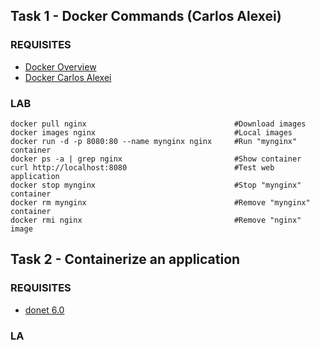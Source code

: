 ## Task 1 - Docker Commands (Carlos Alexei)

### REQUISITES

- [Docker Overview](https://docs.docker.com/get-started/overview/)
- [Docker Carlos Alexei](https://github.com/carlosalexei/aks-workshop/blob/main/content/labs/00.docker.md)

### LAB

```docker
docker pull nginx                                 #Download images
docker images nginx                               #Local images
docker run -d -p 8080:80 --name mynginx nginx     #Run "mynginx" container
docker ps -a | grep nginx                         #Show container
curl http://localhost:8080                        #Test web application
docker stop mynginx                               #Stop "mynginx" container
docker rm mynginx                                 #Remove "mynginx" container
docker rmi nginx                                  #Remove "nginx" image
```

## Task 2 - Containerize an application

### REQUISITES

- [donet 6.0](https://learn.microsoft.com/en-us/dotnet/core/install/linux-ubuntu#2004)

### LA

```docker
```
